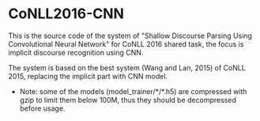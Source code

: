 # CoNLL2016-CNN

This is the source code of the system of "Shallow Discourse Parsing Using Convolutional Neural Network" for CoNLL 2016 shared task, the focus is implicit discourse recognition using CNN.

The system is based on the best system (Wang and Lan, 2015) of CoNLL 2015, replacing the implicit part with CNN model.

- Note: some of the models (model_trainer/\*/\*.h5) are compressed with gzip to limit them below 100M, thus they should be decompressed before usage.
